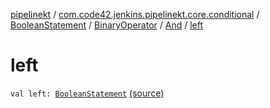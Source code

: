 [pipelinekt](../../../../index.md) / [com.code42.jenkins.pipelinekt.core.conditional](../../../index.md) / [BooleanStatement](../../index.md) / [BinaryOperator](../index.md) / [And](index.md) / [left](./left.md)

# left

`val left: `[`BooleanStatement`](../../index.md) [(source)](https://github.com/code42/pipelinekt/tree/master/core/src/main/kotlin/com/code42/jenkins/pipelinekt/core/conditional/BooleanStatement.kt#L38)